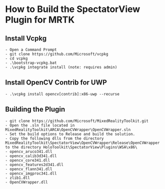 How to Build the SpectatorView Plugin for MRTK
==============================================

Install Vcpkg
---------------
    - Open a Command Prompt
    - git clone https://github.com/Microsoft/vcpkg
    - cd vcpkg
    - .\bootstrap-vcpkg.bat
    - .\vcpkg integrate install (note: requires admin)

Install OpenCV Contrib for UWP
------------------------------
    - .\vcpkg install opencv[contrib]:x86-uwp --recurse

Building the Plugin
-------------------
    - git clone https://github.com/Microsoft/MixedRealityToolkit.git
    - Open the .sln file located in MixedRealityToolkit\ARCA\OpenCVWrapper\OpenCVWrapper.sln
    - Set the build options to Release and build the solution.
    - Copy the following dlls from the directory MixedRealityToolkit\SpectatorView\OpenCVWrapper\Release\OpenCVWrapper to the directory HoloToolkit\SpectatorView\Plugins\WSA\x86\
    - opencv_aruco341.dll
    - opencv_calib3d341.dll
    - opencv_core341.dll
    - opencv_features2d341.dll
    - opencv_flann341.dll
    - opencv_imgproc341.dll
    - zlib1.dll
    - OpenCVWrapper.dll